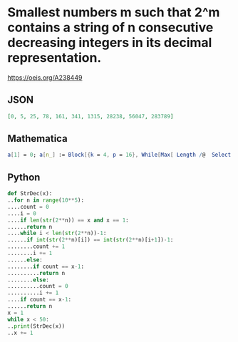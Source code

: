 # Smallest numbers m such that 2^m contains a string of n consecutive decreasing integers in its decimal representation\.
https://oeis.org/A238449
## JSON
```JSON
[0, 5, 25, 78, 161, 341, 1315, 28238, 56047, 283789]
```
## Mathematica
```Mathematica
a[1] = 0; a[n_] := Block[{k = 4, p = 16}, While[Max[ Length /@  Select[ Split@ Differences@ IntegerDigits@p, First@# == -1 &]] < n-1, k++; p *= 2]; k]; a/@ Range[7] (* _Giovanni Resta_, Feb 26 2014 *)
```
## Python
```Python
def StrDec(x):
..for n in range(10**5):
....count = 0
....i = 0
....if len(str(2**n)) == x and x == 1:
......return n
....while i < len(str(2**n))-1:
......if int(str(2**n)[i]) == int(str(2**n)[i+1])-1:
........count += 1
........i += 1
......else:
........if count == x-1:
..........return n
........else:
..........count = 0
..........i += 1
....if count == x-1:
......return n
x = 1
while x < 50:
..print(StrDec(x))
..x += 1
```
